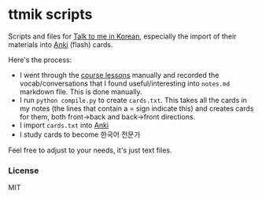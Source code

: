# ttmik scripts

Scripts and files for [Talk to me in Korean](https://talktomeinkorean.com), especially the import of their materials into [Anki](https://ankiweb.net/decks/) (flash) cards.

Here's the process:

- I went through the [course lessons](https://talktomeinkorean.com/curriculum/level-1-korean-grammar) manually and recorded the vocab/conversations that I found useful/interesting into `notes.md` markdown file. This is done manually.
- I run `python compile.py` to create `cards.txt`. This takes all the cards in my notes (the lines that contain a = sign indicate this) and creates cards for them, both front->back and back->front directions.
- I import `cards.txt` into [Anki](https://ankiweb.net/decks/)
- I study cards to become 한국어 전문가

Feel free to adjust to your needs, it's just text files.

### License

MIT
